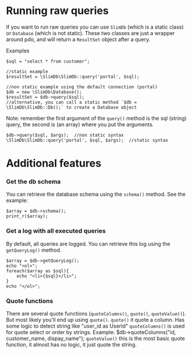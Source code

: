 # Running raw queries

If you want to run raw queries you can use `SlimDb` (which is a static class) or `Database` (which is not static).
These two classes are just a wrapper around pdo, and will return a `ResultSet` object after a query.

Examples

    $sql = "select * from customer";
    
    //static example
    $resultSet = \SlimDb\SlimDb::query('portal', $sql);
    
    //non static example using the default connection (portal)
    $db = new \SlimDb\Database();
    $resultSet = $db->query($sql);
    //alternative, you can call a static method ´$db = \SlimDb\SlimDb::Db();´ to create a Database object

Note: remember the first argument of the `query()` method is the sql (string) query, the second is (an array) where you put the arguments.

    $db->query($sql, $args);  //non static syntax
    \SlimDb\SlimDb::query('portal', $sql, $args);  //static syntax

# Additional features

### Get the db schema

You can retrieve the database schema using the `schema()` method. See the example:

	$array = $db->schema();
	print_r($array);
	
### Get a log with all executed queries

By default, all queries are logged.
You can retrieve this log using the `getQueryLog()` method.

	$array = $db->getQueryLog();
	echo "<ol>";
	foreach($array as $sql){
		echo "<li>{$sql}</li>";
	}
	echo "</ol>";

### Quote functions

There are several quote functions (`quoteColumns()`, `quote()`, `quoteValue()`).
But most likely you'll end up using `quote()`.
`quote()` it quote a column. Has some logic to detect string like "user_id as UserId"
`quoteColumns()` is used for quote select or order by strings. Example: $db->quoteColumns("id, customer_name, dispay_name");
`quoteValue()` this is the most basic quote function, it almost has no logic, it just quote the string.
